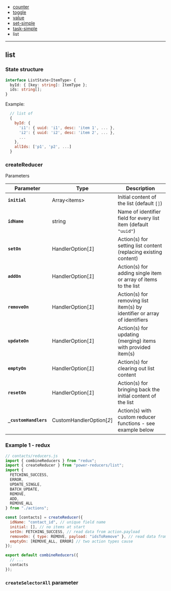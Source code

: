 - [counter](./counter.md)
- [toggle](./toggle.md)
- [value](./value.md)
- [set-simple](./set-simple.md)
- [task-simple](./task-simple.md)
- list

---

## list

### State structure

```ts
interface ListState<ItemType> {
  byId: { [key: string]: ItemType };
  ids: string[];
}
```
Example:

```js
  // list of 
  {
    byId: {
      'i1': { uuid: 'i1', desc: 'item 1', ... },
      'i2': { uuid: 'i2', desc: 'item 2', ... },
      ...
    },
    allIds: ['p1', 'p2', ...]
  }
```

### **createReducer**

Parameters

| Parameter             | Type                     | Description                                                               |
| --------------------- | ------------------------ | ------------------------------------------------------------------------- |
| **`initial`**         | Array\<items\>           | Initial content of the list (default `[]`)                                |
| **`idName`**          | string                   | Name of identifier field for every list item (default `"uuid"`)           |
| **`setOn`**           | HandlerOption[_1_]       | Action(s) for setting list content (replacing existing content)           |
| **`addOn`**           | HandlerOption[_1_]       | Action(s) for adding single item or array of items to the list            |
| **`removeOn`**        | HandlerOption[_1_]       | Action(s) for removing list item(s) by identifier or array of identifiers |
| **`updateOn`**        | HandlerOption[_1_]       | Action(s) for updating (merging) items with provided item(s)              |
| **`emptyOn`**         | HandlerOption[_1_]       | Action(s) for clearing out list content                                   |
| **`resetOn`**         | HandlerOption[_1_]       | Action(s) for bringing back the initial content of the list               |
| **`_customHandlers`** | CustomHandlerOption[_2_] | Action(s) with custom reducer functions - see example below               |

### Example 1 - redux

```js
// contacts/reducers.js
import { combineReducers } from "redux";
import { createReducer } from "power-reducers/list";
import {
  FETCHING_SUCCESS,
  ERROR,
  UPDATE_SINGLE,
  BATCH_UPDATE,
  REMOVE,
  ADD,
  REMOVE_ALL
} from "./actions";

const [contacts] = createReducer({
  idName: "contact_id", // unique field name
  initial: [], // no items at start
  setOn: FETCHING_SUCCESS, // read data from action.payload
  removeOn: { type: REMOVE, payload: "idsToRemove" }, // read data from action.idsToRemove
  emptyOn: [REMOVE_ALL, ERROR] // two action types cause
});

export default combineReducers({
  // ...
  contacts
});
```

### **`createSelectorAll`** parameter

